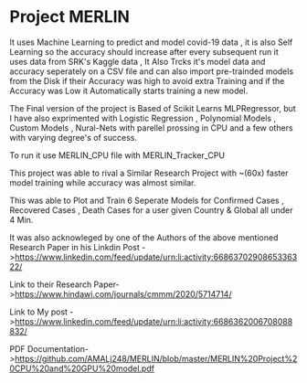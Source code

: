 # Project MERLIN

It uses  Machine Learning  to predict and model covid-19 data , it is also Self Learning so the accuracy should increase after every subsequent run it uses data from SRK's Kaggle data , It Also Trcks it's model data and accuracy seperately on a CSV file and can also import pre-trainded models from the Disk if their Accuracy was high to avoid extra Training and if the Accuracy was Low it Automatically starts training a new model.

The Final version of the project is Based of Scikit Learns MLPRegressor, but I have also exprimented with Logistic Regression , Polynomial Models , Custom Models , Nural-Nets with parellel prossing in CPU and a few others with varying degree's of success.

To run it use MERLIN_CPU file with MERLIN_Tracker_CPU 

This project was able to rival a Similar Research Project with ~(60x) faster model training while accuracy was almost similar.

This was able to Plot and Train 6 Seperate Models for Confirmed Cases , Recovered Cases , Death Cases for a user given Country & Global all under 4 Min.

It was also acknowleged by one of the Authors of the above mentioned Research Paper in his Linkdin Post ->https://www.linkedin.com/feed/update/urn:li:activity:6686370290865336322/

Link to their Research Paper->https://www.hindawi.com/journals/cmmm/2020/5714714/

Link to My post ->https://www.linkedin.com/feed/update/urn:li:activity:6686362006708088832/

PDF Documentation->https://github.com/AMALj248/MERLIN/blob/master/MERLIN%20Project%20CPU%20and%20GPU%20model.pdf
